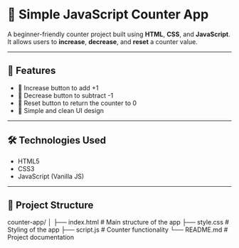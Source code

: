# 🧮 Simple JavaScript Counter App

A beginner-friendly counter project built using **HTML**, **CSS**, and **JavaScript**.  
It allows users to **increase**, **decrease**, and **reset** a counter value.

---

## 🚀 Features
- 🔼 Increase button to add +1  
- 🔽 Decrease button to subtract -1  
- 🔁 Reset button to return the counter to 0  
- 🎨 Simple and clean UI design  

---

## 🛠️ Technologies Used
- HTML5  
- CSS3  
- JavaScript (Vanilla JS)

---

## 📂 Project Structure
counter-app/
│
├── index.html # Main structure of the app
├── style.css # Styling of the app
├── script.js # Counter functionality
└── README.md # Project documentation
